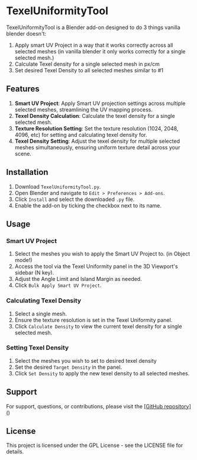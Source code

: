 # TexelUniformityTool

TexelUniformityTool is a Blender add-on designed to do 3 things vanilla blender doesn't:
1. Apply smart UV Project in a way that it works correctly across all selected meshes (in vanilla blender it only works correctly for a single selected mesh.)
2. Calculate Texel density for a single selected mesh in px/cm
3. Set desired Texel Density to all selected meshes similar to #1


## Features

1. **Smart UV Project**: Apply Smart UV projection settings across multiple selected meshes, streamlining the UV mapping process.
2. **Texel Density Calculation**: Calculate the texel density for a single selected mesh.
3. **Texture Resolution Setting**: Set the texture resolution (1024, 2048, 4096, etc) for setting and calculating texel density for.
4. **Texel Density Setting**: Adjust the texel density for multiple selected meshes simultaneously, ensuring uniform texture detail across your scene.

## Installation

1. Download `TexelUniformityTool.py`.
2. Open Blender and navigate to `Edit > Preferences > Add-ons`.
3. Click `Install` and select the downloaded `.py` file.
4. Enable the add-on by ticking the checkbox next to its name.

## Usage

### Smart UV Project
1. Select the meshes you wish to apply the Smart UV Project to. (in Object mode!)
2. Access the tool via the Texel Uniformity panel in the 3D Viewport's sidebar (N key).
3. Adjust the Angle Limit and Island Margin as needed.
4. Click `Bulk Apply Smart UV Project`.

### Calculating Texel Density
1. Select a single mesh.
2. Ensure the texture resolution is set in the Texel Uniformity panel.
3. Click `Calculate Density` to view the current texel density for a single selected mesh.

### Setting Texel Density
1. Select the meshes you wish to set to desired texel density
2. Set the desired `Target Density` in the panel.
3. Click `Set Density` to apply the new texel density to all selected meshes.

## Support

For support, questions, or contributions, please visit the [[GitHub repository](<GitHub-Repo-URL>](https://github.com/artemmakeev/TexelUniformityTool))

## License

This project is licensed under the GPL License - see the LICENSE file for details.
